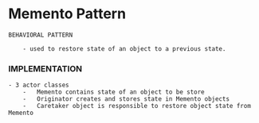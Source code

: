 # Memento Pattern

    BEHAVIORAL PATTERN
    
        - used to restore state of an object to a previous state. 
        
        
### IMPLEMENTATION

    - 3 actor classes
        -   Memento contains state of an object to be store
        -   Originator creates and stores state in Memento objects
        -   Caretaker object is responsible to restore object state from Memento